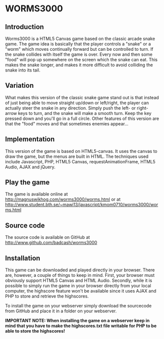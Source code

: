 

WORMS3000
=================

Introduction
------------
Worms3000 is a HTML5 Canvas game based on the classic arcade snake game. The game idea is basically that the player
controls a "snake" or a "worm" which moves continually forward but can be controlled to turn. If the snake collides
with itself the game is over. Every now and then some "food" will pop up somewhere on the screen which the snake can 
eat. This makes the snake longer, and makes it more difficult to avoid colliding the snake into its tail.



Variation
---------
What makes this version of the classic snake game stand out is that instead of just being able to move straight up/down 
or left/right, the player can actually steer the snake in any direction. Simply push the left- or right- arrow keys
to turn, and the snake will make a smooth turn. Keep the key pressed down and you'll go in a full circle. Other features
of this version are that the "food" moves and that sometimes enemies appear...



Implementation
--------------
This version of the game is based on HTML5-canvas. It uses the canvas to draw the game, but the menus are built in
HTML. The techniques used include Javascript, PHP, HTML5 Canvas, requestAnimationFrame, HTML5 Audio, AJAX and jQuery.



Play the game
-------------
The game is available online at http://magnuswikhog.com/worms3000/worms.html or at http://www.student.bth.se/~mawi13/javascript/kmom0710/worms3000/worms.html



Source code
-----------
The source code is available on GitHub at http://www.github.com/badcash/worms3000


Installation
------------
This game can be downloaded and played directly in your browser. There are, however, a couple of things to keep in
mind. First, your browser must obviously support HTML5 Canvas and HTML Audio. Secondly, while it is possible to simply
run the game in your browser directly from your local computer, the highscore feature won't be available since it uses AJAX and PHP 
to store and retrieve the highscores. 

To install the game on your webserver simply download the sourcecode from GitHub and place it in a folder on your webserver. 

**IMPORTANT NOTE: When installing the game on a webserver keep in mind that you have to make the highscores.txt file writable for
PHP to be able to store the highscores!**
